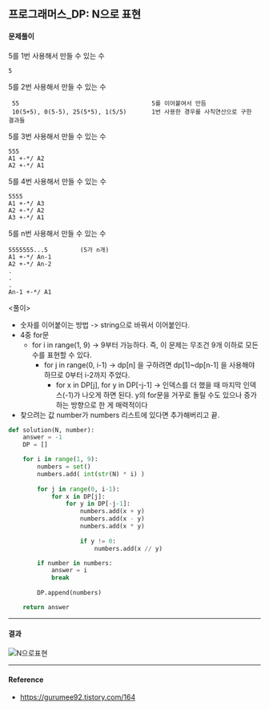 ## 프로그래머스_DP: N으로 표현

#### 문제풀이

5를 1번 사용해서 만들 수 있는 수

```
5
```

5를 2번 사용해서 만들 수 있는 수

```
 55										5를 이어붙여서 만듬
 10(5+5), 0(5-5), 25(5*5), 1(5/5)		1번 사용한 경우를 사칙연산으로 구한 결과들
```

5를 3번 사용해서 만들 수 있는 수

```
555
A1 +-*/ A2
A2 +-*/ A1
```

5를 4번 사용해서 만들 수 있는 수

```
5555
A1 +-*/ A3
A2 +-*/ A2
A3 +-*/ A1
```

5를 n번 사용해서 만들 수 있는 수

```
5555555...5			(5가 n개)
A1 +-*/ An-1
A2 +-*/ An-2
.
.
.
An-1 +-*/ A1
```



<풀이>

- 숫자를 이어붙이는 방법 -> string으로 바꿔서 이어붙인다.
- 4중 for문
  - for i in range(1, 9) -> 9부터 가능하다. 즉, 이 문제는 무조건 9개 이하로 모든 수를 표현할 수 있다.
    - for j in range(0, i-1) -> dp[n] 을 구하려면 dp[1]~dp[n-1] 을 사용해야하므로 0부터 i-2까지 주었다.
      - for x in DP[j], for y in DP[-j-1] -> 인덱스를 더 했을 때 마지막 인덱스(-1)가 나오게 하면 된다. y의 for문을 거꾸로 돌릴 수도 있으나 증가하는 방향으로 한 게 매력적이다
- 찾으려는 값 number가 numbers 리스트에 있다면 추가해버리고 끝.



```python
def solution(N, number):
    answer = -1
    DP = []

    for i in range(1, 9):
        numbers = set()
        numbers.add( int(str(N) * i) )
        
        for j in range(0, i-1):
            for x in DP[j]:
                for y in DP[-j-1]:
                    numbers.add(x + y)
                    numbers.add(x - y)
                    numbers.add(x * y)
                    
                    if y != 0:
                        numbers.add(x // y)

        if number in numbers:
            answer = i
            break
        
        DP.append(numbers)

    return answer
```

---

#### 결과

![N으로표현](https://user-images.githubusercontent.com/71415474/117600174-6c8f5980-b186-11eb-8f76-936583b3c774.PNG)

---

#### Reference

- https://gurumee92.tistory.com/164